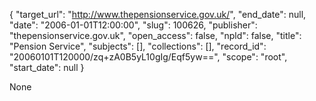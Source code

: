 {
  "target_url": "http://www.thepensionservice.gov.uk/", 
  "end_date": null, 
  "date": "2006-01-01T12:00:00", 
  "slug": 100626, 
  "publisher": "thepensionservice.gov.uk", 
  "open_access": false, 
  "npld": false, 
  "title": "Pension Service", 
  "subjects": [], 
  "collections": [], 
  "record_id": "20060101T120000/zq+zA0B5yL10gIg/Eqf5yw==", 
  "scope": "root", 
  "start_date": null
}

None